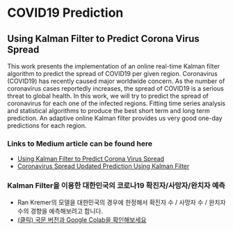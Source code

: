 # COVID19 Prediction
## Using Kalman Filter to Predict Corona Virus Spread

This work  presents the implementation of an online real-time Kalman filter algorithm to predict the spread of COVID19 per given region.
Coronavirus (COVID19) has recently caused major worldwide concern.
As the number of coronavirus cases reportedly increases, the spread of COVID19 is a serious threat to global health. 
In this work, we will try to predict the spread of coronavirus for each one of the infected regions. 
Fitting time series analysis and statistical algorithms to produce the best short term and long term prediction. 
An adaptive online Kalman filter provides us very good one-day predictions for each region.

### Links to Medium article can be found here
* [Using Kalman Filter to Predict Corona Virus Spread](https://medium.com/@rank23/using-kalman-filter-to-predict-corona-virus-spread-72d91b74cc8)
* [Coronavirus Spread Updated Prediction Using Kalman Filter](https://medium.com/analytics-vidhya/coronavirus-updated-prediction-using-kalman-filter-3ef8b7a72409)

### Kalman Filter을 이용한 대한민국의 코로나19 확진자/사망자/완치자 예측
* Ran Kremer의 모델을 대한민국의 경우에 한정해서 확진자 수 / 사망자 수 / 완치자 수의 경향을 예측해보려고 합니다.
* [(클릭) 국문 버전과 Google Colab을 확인해보세요](./Korean_ver)
